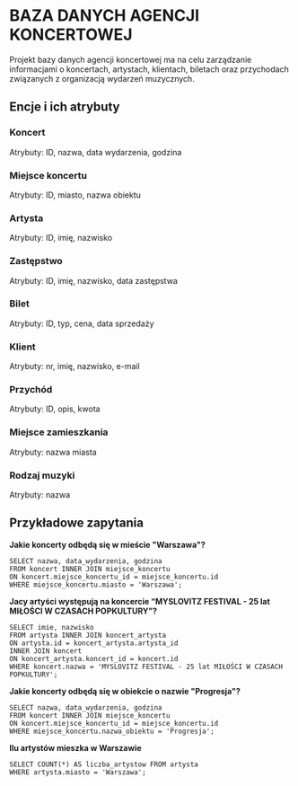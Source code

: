 # BAZA DANYCH AGENCJI KONCERTOWEJ

Projekt bazy danych agencji koncertowej ma na celu zarządzanie informacjami o koncertach,
artystach, klientach, biletach oraz przychodach związanych z organizacją wydarzeń muzycznych.

## Encje i ich atrybuty

### Koncert
Atrybuty: ID, nazwa, data wydarzenia, godzina

### Miejsce koncertu
Atrybuty: ID, miasto, nazwa obiektu

### Artysta
Atrybuty: ID, imię, nazwisko

### Zastępstwo
Atrybuty: ID, imię, nazwisko, data zastępstwa

### Bilet
Atrybuty: ID, typ, cena, data sprzedaży

### Klient
Atrybuty: nr, imię, nazwisko, e-mail

### Przychód
Atrybuty: ID, opis, kwota

### Miejsce zamieszkania
Atrybuty: nazwa miasta

### Rodzaj muzyki
Atrybuty: nazwa

## Przykładowe zapytania

**Jakie koncerty odbędą się w mieście "Warszawa"?**
```
SELECT nazwa, data_wydarzenia, godzina
FROM koncert INNER JOIN miejsce_koncertu
ON koncert.miejsce_koncertu_id = miejsce_koncertu.id
WHERE miejsce_koncertu.miasto = 'Warszawa';
```

**Jacy artyści występują na koncercie “MYSLOVITZ FESTIVAL - 25 lat MIŁOŚCI W CZASACH POPKULTURY”?**

```
SELECT imie, nazwisko
FROM artysta INNER JOIN koncert_artysta
ON artysta.id = koncert_artysta.artysta_id
INNER JOIN koncert
ON koncert_artysta.koncert_id = koncert.id
WHERE koncert.nazwa = 'MYSLOVITZ FESTIVAL - 25 lat MIŁOŚCI W CZASACH
POPKULTURY';
```

**Jakie koncerty odbędą się w obiekcie o nazwie "Progresja"?**
```
SELECT nazwa, data_wydarzenia, godzina
FROM koncert INNER JOIN miejsce_koncertu
ON koncert.miejsce_koncertu_id = miejsce_koncertu.id
WHERE miejsce_koncertu.nazwa_obiektu = 'Progresja';
```

**Ilu artystów mieszka w Warszawie**
```
SELECT COUNT(*) AS liczba_artystow FROM artysta
WHERE artysta.miasto = 'Warszawa';
```
